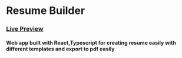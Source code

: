 # Resume Builder

### [Live Preview](https://resume-setup.netlify.app)

#### Web app built with React,Typescript for creating resume easily with different templates and export to pdf easily

